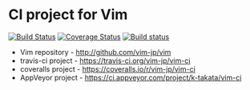 # CI project for Vim

[![Build Status](https://travis-ci.org/vim-jp/vim-ci.svg?branch=master)](https://travis-ci.org/vim-jp/vim-ci)
[![Coverage Status](https://coveralls.io/repos/vim-jp/vim-ci/badge.svg?branch=master&service=github)](https://coveralls.io/github/vim-jp/vim-ci?branch=master)
[![Build status](https://ci.appveyor.com/api/projects/status/e5rjg3amxosfux3c/branch/master?svg=true)](https://ci.appveyor.com/project/k-takata/vim-ci/branch/master)

*   Vim repository - http://github.com/vim-jp/vim
*   travis-ci project - https://travis-ci.org/vim-jp/vim-ci
*   coveralls project - https://coveralls.io/r/vim-jp/vim-ci
*   AppVeyor project - https://ci.appveyor.com/project/k-takata/vim-ci

